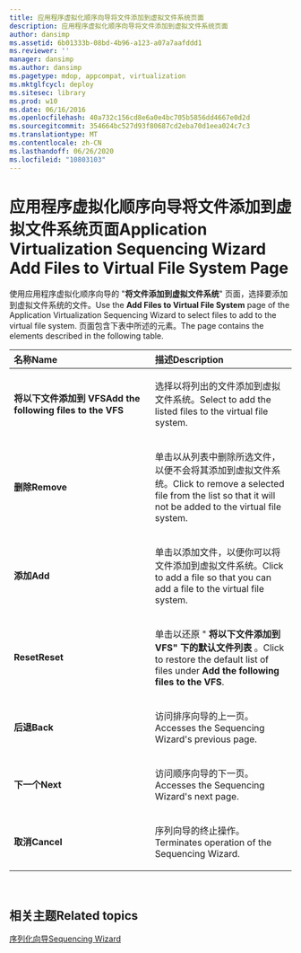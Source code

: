 ```yaml
---
title: 应用程序虚拟化顺序向导将文件添加到虚拟文件系统页面
description: 应用程序虚拟化顺序向导将文件添加到虚拟文件系统页面
author: dansimp
ms.assetid: 6b01333b-08bd-4b96-a123-a07a7aafddd1
ms.reviewer: ''
manager: dansimp
ms.author: dansimp
ms.pagetype: mdop, appcompat, virtualization
ms.mktglfcycl: deploy
ms.sitesec: library
ms.prod: w10
ms.date: 06/16/2016
ms.openlocfilehash: 40a732c156cd8e6a0e4bc705b5856dd4667e0d2d
ms.sourcegitcommit: 354664bc527d93f80687cd2eba70d1eea024c7c3
ms.translationtype: MT
ms.contentlocale: zh-CN
ms.lasthandoff: 06/26/2020
ms.locfileid: "10803103"
---
```

# <span data-ttu-id="61024-103">应用程序虚拟化顺序向导将文件添加到虚拟文件系统页面</span><span class="sxs-lookup"><span data-stu-id="61024-103">Application Virtualization Sequencing Wizard Add Files to Virtual File System Page</span></span>


<span data-ttu-id="61024-104">使用应用程序虚拟化顺序向导的 "**将文件添加到虚拟文件系统**" 页面，选择要添加到虚拟文件系统的文件。</span><span class="sxs-lookup"><span data-stu-id="61024-104">Use the **Add Files to Virtual File System** page of the Application Virtualization Sequencing Wizard to select files to add to the virtual file system.</span></span> <span data-ttu-id="61024-105">页面包含下表中所述的元素。</span><span class="sxs-lookup"><span data-stu-id="61024-105">The page contains the elements described in the following table.</span></span>

<table>
<colgroup>
<col width="50%" />
<col width="50%" />
</colgroup>
<thead>
<tr class="header">
<th align="left"><span data-ttu-id="61024-106">名称</span><span class="sxs-lookup"><span data-stu-id="61024-106">Name</span></span></th>
<th align="left"><span data-ttu-id="61024-107">描述</span><span class="sxs-lookup"><span data-stu-id="61024-107">Description</span></span></th>
</tr>
</thead>
<tbody>
<tr class="odd">
<td align="left"><p><strong><span data-ttu-id="61024-108">将以下文件添加到 VFS</span><span class="sxs-lookup"><span data-stu-id="61024-108">Add the following files to the VFS</span></span></strong></p></td>
<td align="left"><p><span data-ttu-id="61024-109">选择以将列出的文件添加到虚拟文件系统。</span><span class="sxs-lookup"><span data-stu-id="61024-109">Select to add the listed files to the virtual file system.</span></span></p></td>
</tr>
<tr class="even">
<td align="left"><p><strong><span data-ttu-id="61024-110">删除</span><span class="sxs-lookup"><span data-stu-id="61024-110">Remove</span></span></strong></p></td>
<td align="left"><p><span data-ttu-id="61024-111">单击以从列表中删除所选文件，以便不会将其添加到虚拟文件系统。</span><span class="sxs-lookup"><span data-stu-id="61024-111">Click to remove a selected file from the list so that it will not be added to the virtual file system.</span></span></p></td>
</tr>
<tr class="odd">
<td align="left"><p><strong><span data-ttu-id="61024-112">添加</span><span class="sxs-lookup"><span data-stu-id="61024-112">Add</span></span></strong></p></td>
<td align="left"><p><span data-ttu-id="61024-113">单击以添加文件，以便你可以将文件添加到虚拟文件系统。</span><span class="sxs-lookup"><span data-stu-id="61024-113">Click to add a file so that you can add a file to the virtual file system.</span></span></p></td>
</tr>
<tr class="even">
<td align="left"><p><strong><span data-ttu-id="61024-114">Reset</span><span class="sxs-lookup"><span data-stu-id="61024-114">Reset</span></span></strong></p></td>
<td align="left"><p><span data-ttu-id="61024-115">单击以还原 " <strong> 将以下文件添加到 VFS" 下的默认文件列表 </strong> 。</span><span class="sxs-lookup"><span data-stu-id="61024-115">Click to restore the default list of files under <strong>Add the following files to the VFS</strong>.</span></span></p></td>
</tr>
<tr class="odd">
<td align="left"><p><strong><span data-ttu-id="61024-116">后退</span><span class="sxs-lookup"><span data-stu-id="61024-116">Back</span></span></strong></p></td>
<td align="left"><p><span data-ttu-id="61024-117">访问排序向导的上一页。</span><span class="sxs-lookup"><span data-stu-id="61024-117">Accesses the Sequencing Wizard's previous page.</span></span></p></td>
</tr>
<tr class="even">
<td align="left"><p><strong><span data-ttu-id="61024-118">下一个</span><span class="sxs-lookup"><span data-stu-id="61024-118">Next</span></span></strong></p></td>
<td align="left"><p><span data-ttu-id="61024-119">访问顺序向导的下一页。</span><span class="sxs-lookup"><span data-stu-id="61024-119">Accesses the Sequencing Wizard's next page.</span></span></p></td>
</tr>
<tr class="odd">
<td align="left"><p><strong><span data-ttu-id="61024-120">取消</span><span class="sxs-lookup"><span data-stu-id="61024-120">Cancel</span></span></strong></p></td>
<td align="left"><p><span data-ttu-id="61024-121">序列向导的终止操作。</span><span class="sxs-lookup"><span data-stu-id="61024-121">Terminates operation of the Sequencing Wizard.</span></span></p></td>
</tr>
</tbody>
</table>

 

## <span data-ttu-id="61024-122">相关主题</span><span class="sxs-lookup"><span data-stu-id="61024-122">Related topics</span></span>


[<span data-ttu-id="61024-123">序列化向导</span><span class="sxs-lookup"><span data-stu-id="61024-123">Sequencing Wizard</span></span>](sequencing-wizard.md)

 

 





